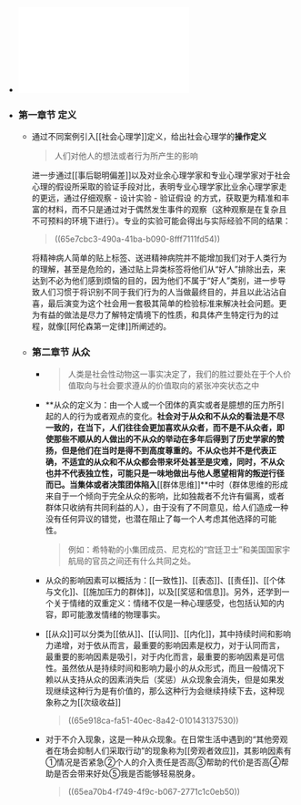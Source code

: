 - ![社会性动物](../assets/埃利奥特·阿伦森：社会性动物_1709689746602_0.pdf)
- ### 第一章节 定义
	- 通过不同案例引入[[社会心理学]]定义，给出社会心理学的**操作定义**
	  > 人们对他人的想法或者行为所产生的影响
	  
	  进一步通过[[事后聪明偏差]]以及对业余心理学家和专业心理学家对于社会心理的假设所采取的验证手段对比，表明专业心理学家比业余心理学家走的更远，通过仔细观察 - 设计实验 - 验证假设 的方式，获取更为精准和丰富的材料，而不只是通过对于偶然发生事件的观察（这种观察是在复杂且不可预料的环境下进行）。专业的实验可能会得出与实际经验不同的结果：
	  >((65e7cbc3-490a-41ba-b090-8fff7111fd54))
	  
	  将精神病人简单的贴上标签、送进精神病院并不能增加我们对于人类行为的理解，甚至是危险的，通过贴上异类标签将他们从“好人”排除出去，来达到不必为他们感到烦恼的目的，因为他们不属于“好人”类别，进一步导致人们习惯于将识别不同于我们行为的人当做最终目的，并且以此沾沾自喜，最后演变为这个社会用一套极其简单的检验标准来解决社会问题。更为有益的做法是尽力了解特定情境下的性质，和具体产生特定行为的过程，就像[[阿伦森第一定律]]所阐述的。
	- ### 第二章节 从众
		- > 人类是社会性动物这一事实决定了，我们的胜过要处在于个人价值取向与社会要求遵从的价值取向的紧张冲突状态之中
		- **从众的定义为：由一个人或一个团体的真实或者是臆想的压力所引起的人的行为或者观点的变化。**社会对于从众和不从众的看法是不尽一致的，在当下，人们往往会更加喜欢从众者，而不是不从众者，即使那些不顺从的人做出的不从众的举动在多年后得到了历史学家的赞扬，但是他们在当时是得不到高度尊重的。不从众也并不是代表正确，不适宜的从众和不从众都会带来坏处甚至是灾难，同时，不从众也并不代表独立性，可能只是一味地做出与他人愿望相背的叛逆行径而已。当集体或者决策团体陷入**[[群体思维]]**中时（群体思维的形成来自于一个倾向于完全从众的影响，比如独裁者不允许有偏离，或者群体只收纳有共同利益的人），由于没有了不同意见，给人们造成一种没有任何异议的错觉，也潜在阻止了每一个人考虑其他选择的可能性。
		  
		  > 例如：希特勒的小集团成员、尼克松的“宫廷卫士”和美国国家宇航局的官员之间还有什么共同之处。
		- 从众的影响因素可以概括为：[[一致性]]、[[表态]]、[[责任]]、[[个体与文化]]、[[施加压力的群体]]，以及[[奖惩和信息]]。另外，还学到一个关于情绪的双重定义：情绪不仅是一种心理感受，也包括认知的内容，即可能激发情绪的物理事实。
		- [[从众]]可以分类为[[依从]]、[[认同]]、[[内化]]，其中持续时间和影响力递增，对于依从而言，最重要的影响因素是权力，对于认同而言，最重要的影响因素是吸引，对于内化而言，最重要的影响因素是可信性。虽然依从是持续时间和影响力最小的从众形式，而且一般情况下赖以从支持从众的因素消失后（奖惩）从众现象会消失，但是如果发现继续这种行为是有价值的，那么这种行为会继续持续下去，这种现象称之为[[次级收益]]
		  >((65e918ca-fa51-40ec-8a42-010143137530))
		- 对于不介入现象，这是一种从众现象。在日常生活中遇到的“其他旁观者在场会抑制人们采取行动”的现象称为[[旁观者效应]]，其影响因素有①情况是否紧急②个人的介入责任是否高③帮助的代价是否高④帮助是否会带来好处⑤我是否能够轻易脱身。 
		  >((65ea70b4-f749-4f9c-b067-2771c1c0eb50))